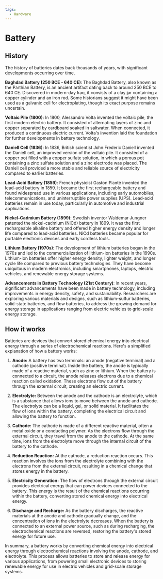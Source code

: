 ```yaml
---
tags:
  - Hardware
---
```


<head>
    <meta charset="UTF-8">
    <meta name="viewport" content="width=device-width, initial-scale=1.0">
    <meta name="description" content="Welcome to ac-electricity! Here you will learn more about electricity, the different components used to make an electrical circuit as well as their features and use cases.">
    <meta name="keywords" content="alexis carbillet, carbillet, electricity, capacitors, conductors, diodes, electronic, energy source, hardware, home appliances, inductors, insulators, resistors, semi-conductors">
    <meta name="author" content="Alexis Carbillet ">
</head>

# Battery

## History

The history of batteries dates back thousands of years, with significant developments occurring over time.

**Baghdad Battery (250 BCE - 640 CE)**: The Baghdad Battery, also known as the Parthian Battery, is an ancient artifact dating back to around 250 BCE to 640 CE. Discovered in modern-day Iraq, it consists of a clay jar containing a copper cylinder and an iron rod. Some historians suggest it might have been used as a galvanic cell for electroplating, though its exact purpose remains uncertain.

**Voltaic Pile (1800)**: In 1800, Alessandro Volta invented the voltaic pile, the first modern electric battery. It consisted of alternating layers of zinc and copper separated by cardboard soaked in saltwater. When connected, it produced a continuous electric current. Volta's invention laid the foundation for further developments in battery technology.

**Daniell Cell (1836)**: In 1836, British scientist John Frederic Daniell invented the Daniell cell, an improved version of the voltaic pile. It consisted of a copper pot filled with a copper sulfate solution, in which a porous pot containing a zinc sulfate solution and a zinc electrode was placed. The Daniell cell provided a more stable and reliable source of electricity compared to earlier batteries.

**Lead-Acid Battery (1859)**: French physicist Gaston Planté invented the lead-acid battery in 1859. It became the first rechargeable battery and found widespread use in various applications, including early automobiles, telecommunications, and uninterruptible power supplies (UPS). Lead-acid batteries remain in use today, particularly in automotive and industrial applications.

**Nickel-Cadmium Battery (1899)**: Swedish inventor Waldemar Jungner patented the nickel-cadmium (NiCd) battery in 1899. It was the first rechargeable alkaline battery and offered higher energy density and longer life compared to lead-acid batteries. NiCd batteries became popular for portable electronic devices and early cordless tools.

**Lithium Battery (1970s)**: The development of lithium batteries began in the 1970s and led to the commercialization of lithium-ion batteries in the 1990s. Lithium-ion batteries offer higher energy density, lighter weight, and longer cycle life compared to previous battery technologies. They have become ubiquitous in modern electronics, including smartphones, laptops, electric vehicles, and renewable energy storage systems.

**Advancements in Battery Technology (21st Century)**: In recent years, significant advancements have been made in battery technology, including improvements in energy density, safety, and sustainability. Researchers are exploring various materials and designs, such as lithium-sulfur batteries, solid-state batteries, and flow batteries, to address the growing demand for energy storage in applications ranging from electric vehicles to grid-scale energy storage.

## How it works

Batteries are devices that convert stored chemical energy into electrical energy through a series of electrochemical reactions. Here's a simplified explanation of how a battery works:

1. **Anode:** A battery has two terminals: an anode (negative terminal) and a cathode (positive terminal). Inside the battery, the anode is typically made of a reactive material, such as zinc or lithium. When the battery is connected to a circuit, the anode releases electrons due to a chemical reaction called oxidation. These electrons flow out of the battery through the external circuit, creating an electric current.

2. **Electrolyte:** Between the anode and the cathode is an electrolyte, which is a substance that allows ions to move between the anode and cathode. The electrolyte can be a liquid, gel, or solid material. It facilitates the flow of ions within the battery, completing the electrical circuit and allowing the battery to function.

3. **Cathode:** The cathode is made of a different reactive material, often a metal oxide or a conducting polymer. As the electrons flow through the external circuit, they travel from the anode to the cathode. At the same time, ions from the electrolyte move through the internal circuit of the battery to the cathode.

4. **Reduction Reaction:** At the cathode, a reduction reaction occurs. This reaction involves the ions from the electrolyte combining with the electrons from the external circuit, resulting in a chemical change that stores energy in the battery.

5. **Electricity Generation:** The flow of electrons through the external circuit provides electrical energy that can power devices connected to the battery. This energy is the result of the chemical reactions occurring within the battery, converting stored chemical energy into electrical energy.

6. **Discharge and Recharge:** As the battery discharges, the reactive materials at the anode and cathode gradually change, and the concentration of ions in the electrolyte decreases. When the battery is connected to an external power source, such as during recharging, the electrochemical reactions are reversed, restoring the battery's stored energy for future use.

In summary, a battery works by converting chemical energy into electrical energy through electrochemical reactions involving the anode, cathode, and electrolyte. This process allows batteries to store and release energy for various applications, from powering small electronic devices to storing renewable energy for use in electric vehicles and grid-scale storage systems.